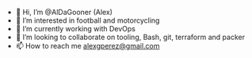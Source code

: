 - 👋 Hi, I’m @AlDaGooner (Alex)
- 👀 I’m interested in football and motorcycling
- 🌱 I’m currently working with DevOps
- 💞️ I’m looking to collaborate on tooling, Bash, git, terraform and packer
- 📫 How to reach me alexgperez@gmail.com

<!---
AlDaGooner/AlDaGooner is a ✨ special ✨ repository because its `README.md` (this file) appears on your GitHub profile.
You can click the Preview link to take a look at your changes.
--->
